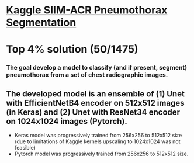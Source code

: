 # [Kaggle SIIM-ACR Pneumothorax Segmentation](https://www.kaggle.com/c/siim-acr-pneumothorax-segmentation)

# Top 4% solution (50/1475)

### The goal develop a model to classify (and if present, segment) pneumothorax from a set of chest radiographic images. 

## The developed model is an ensemble of (1) Unet with EfficientNetB4 encoder on 512x512 images (in Keras) and (2) Unet with ResNet34 encoder on 1024x1024 images (Pytorch).
- Keras model was progressively trained from 256x256 to 512x512 size (due to limitations of Kaggle kernels upscaling to 1024x1024 was not feasible) 
- Pytorch model was progressively trained from 256x256 to 512x512 size.
